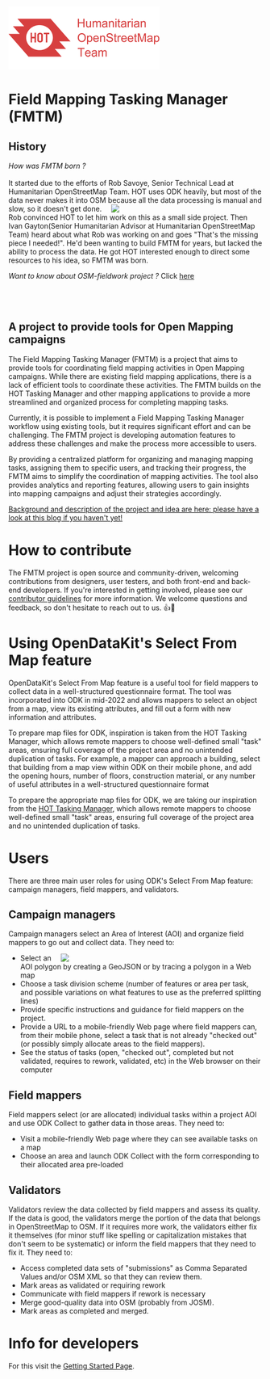 ![](images/hot_logo.png)

# Field Mapping Tasking Manager (FMTM)

## History
_How was FMTM born ?_
<br>
<br>
It started due to the efforts of Rob Savoye, Senior Technical Lead at Humanitarian OpenStreetMap Team. HOT uses ODK heavily, but most of the data never makes it into OSM because all the data processing is manual and slow, so it doesn't get done.<img align="right" width="300px" src="https://github.com/hotosm/osm-fieldwork/assets/97789856/afc791c7-6cc9-4496-aa93-ab02733f30b8"/> 
Rob convinced HOT to let him work on this as a small side project. Then Ivan Gayton(Senior Humanitarian Advisor at Humanitarian OpenStreetMap Team) heard about what Rob was working on and goes "That's the missing piece I needed!". He'd been wanting to build FMTM for years, but lacked the ability to process the data. He got HOT interested enough to direct some resources to his idea, so FMTM was born.
<!-- <img align="left" width="300px" src="https://github.com/hotosm/osm-fieldwork/assets/97789856/afc791c7-6cc9-4496-aa93-ab02733f30b8"/> -->
_Want to know about OSM-fieldwork project ?_ Click [here](https://github.com/hotosm/osm-fieldwork/wiki) 
<br>
<br>
<br>
<br>
## A project to provide tools for Open Mapping campaigns

The Field Mapping Tasking Manager (FMTM) is a project that aims to provide tools for coordinating field mapping activities in Open Mapping campaigns. While there are existing field mapping applications, there is a lack of efficient tools to coordinate these activities. The FMTM builds on the HOT Tasking Manager and other mapping applications to provide a more streamlined and organized process for completing mapping tasks.

Currently, it is possible to implement a Field Mapping Tasking Manager workflow using existing tools, but it requires significant effort and can be challenging. The FMTM project is developing automation features to address these challenges and make the process more accessible to users.

By providing a centralized platform for organizing and managing mapping tasks, assigning them to specific users, and tracking their progress, the FMTM aims to simplify the coordination of mapping activities. The tool also provides analytics and reporting features, allowing users to gain insights into mapping campaigns and adjust their strategies accordingly.

[Background and description of the project and idea are here: please have a look at this blog if you haven't yet!](https://www.hotosm.org/updates/field-mapping-is-the-future-a-tasking-manager-workflow-using-odk/)

# How to contribute

The FMTM project is open source and community-driven, welcoming contributions from designers, user testers, and both front-end and back-end developers. If you're interested in getting involved, please see our [contributor guidelines](https://github.com/hotosm/fmtm/blob/main/CONTRIBUTING.md) for more information. We welcome questions and feedback, so don't hesitate to reach out to us. 👍🎉

# Using OpenDataKit's Select From Map feature

OpenDataKit's Select From Map feature is a useful tool for field mappers to collect data in a well-structured questionnaire format. The tool was incorporated into ODK in mid-2022 and allows mappers to select an object from a map, view its existing attributes, and fill out a form with new information and attributes.

To prepare map files for ODK, inspiration is taken from the HOT Tasking Manager, which allows remote mappers to choose well-defined small "task" areas, ensuring full coverage of the project area and no unintended duplication of tasks. For example, a mapper can approach a building, select that building from a map view within ODK on their mobile phone, and add the opening hours, number of floors, construction material, or any number of useful attributes in a well-structured questionnaire format

<!-- <img src="https://github.com/hotosm/fmtm/blob/main/images/ODK_Select_one_from_file_map_screenshot.jpg?raw=true"  width=800 height= 800> -->

To prepare the appropriate map files for ODK, we are taking our inspiration from the [HOT Tasking Manager](https://tasks.hotosm.org/), which allows remote mappers to choose well-defined small "task" areas, ensuring full coverage of the project area and no unintended duplication of tasks.

<!-- <img src="https://github.com/hotosm/fmtm/blob/main/images/HOT_TM_task_selection_screenshot.jpg?raw=true"  width=800 height= 800> -->

# Users

There are three main user roles for using ODK's Select From Map feature: campaign managers, field mappers, and validators.

## Campaign managers

Campaign managers select an Area of Interest (AOI) and organize field mappers to go out and collect data. They need to:

<img align="right" width="400px" src="https://github.com/hotosm/fmtm/assets/97789856/9343a4bc-462c-44af-af93-8a67907837b3"/> 

- Select an AOI polygon by creating a GeoJSON or by tracing a polygon in a Web map
- Choose a task division scheme (number of features or area per task, and possible variations on what features to use as the preferred splitting lines)
- Provide specific instructions and guidance for field mappers on the project.
- Provide a URL to a mobile-friendly Web page where field mappers can, from their mobile phone, select a task that is not already "checked out" (or possibly simply allocate areas to the field mappers).
- See the status of tasks (open, "checked out", completed but not validated, requires to rework, validated, etc) in the Web browser on their computer



## Field mappers

Field mappers select (or are allocated) individual tasks within a project AOI and use ODK Collect to gather data in those areas. They need to:

- Visit a mobile-friendly Web page where they can see available tasks on a map
- Choose an area and launch ODK Collect with the form corresponding to their allocated area pre-loaded



## Validators

Validators review the data collected by field mappers and assess its quality. If the data is good, the validators merge the portion of the data that belongs in OpenStreetMap to OSM. If it requires more work, the validators either fix it themselves (for minor stuff like spelling or capitalization mistakes that don't seem to be systematic) or inform the field mappers that they need to fix it. They need to:

- Access completed data sets of "submissions" as Comma Separated Values and/or OSM XML so that they can review them.
- Mark areas as validated or requiring rework
- Communicate with field mappers if rework is necessary
- Merge good-quality data into OSM (probably from JOSM).
- Mark areas as completed and merged.

# Info for developers

For this visit the [Getting Started Page](https://github.com/hotosm/fmtm/wiki/DEV-1.-Getting-Started).




